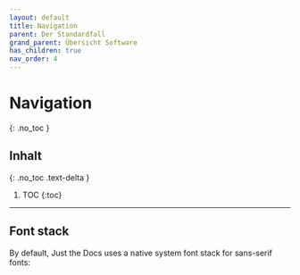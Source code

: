 ```yaml
---
layout: default
title: Navigation
parent: Der Standardfall
grand_parent: Übersicht Software
has_children: true
nav_order: 4
---
```


# Navigation
{: .no_toc }

## Inhalt
{: .no_toc .text-delta }

1. TOC
{:toc}

---

## Font stack

By default, Just the Docs uses a native system font stack for sans-serif fonts:
